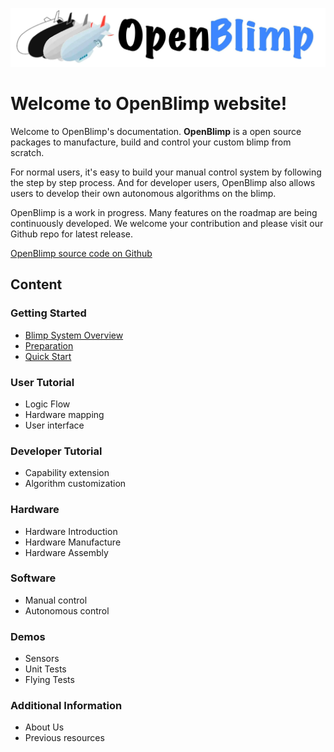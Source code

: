 

![](https://raw.githubusercontent.com/zhz03/OpenBlimp/develop/imgs/OpenBlimp_logo.jpg)

# Welcome to OpenBlimp website!

Welcome to OpenBlimp's documentation. **OpenBlimp** is a open source packages to manufacture, build and control your custom blimp from scratch. 

For normal users, it's easy to build your manual control system by following the step by step process. And for developer users, OpenBlimp also allows users to develop their own autonomous algorithms on the blimp.

OpenBlimp is a work in progress. Many features on the roadmap are being continuously developed. We welcome your contribution and please visit our Github repo for latest release. 

[OpenBlimp source code on Github](https://github.com/zhz03/OpenBlimp)

## Content

### Getting Started

- [Blimp System Overview](https://zhz03.github.io/OpenBlimp/Blimp_system_overview/)
- [Preparation](https://zhz03.github.io/OpenBlimp/Preparation/)
- [Quick Start](https://zhz03.github.io/OpenBlimp/Quick_start/)

### User Tutorial

- Logic Flow
- Hardware mapping 
- User interface 

### Developer Tutorial

- Capability extension
- Algorithm customization

### Hardware

- Hardware Introduction
- Hardware Manufacture
- Hardware Assembly

### Software

- Manual control
- Autonomous control

### Demos

- Sensors
- Unit Tests
- Flying Tests

### Additional Information

- About Us
- Previous resources

